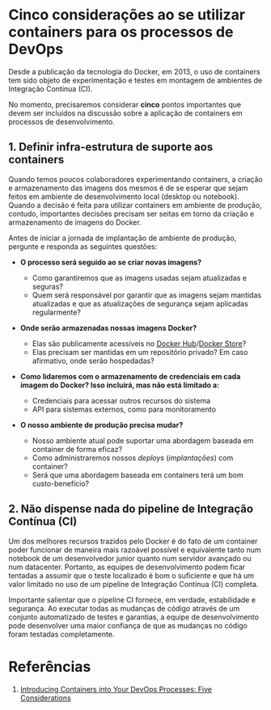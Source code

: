 
# Cinco considerações ao se utilizar containers para os processos de DevOps
Desde a publicação da tecnologia do Docker, em 2013, o uso de containers tem
sido objeto de experimentação e testes em montagem de ambientes de Integração
Contínua (CI).

No momento, precisaremos considerar **cinco** pontos importantes que devem
ser incluídos na discussão sobre a aplicação de containers em processos
de desenvolvimento.

## 1. Definir infra-estrutura de suporte aos containers
Quando temos poucos colaboradores experimentando containers, a criação e 
armazenamento das imagens dos mesmos é de se esperar que sejam feitos 
em ambiente de desenvolvimento local (desktop ou notebook). Quando
a decisão é feita para utilizar containers em ambiente de produção,
contudo, importantes decisões precisam ser seitas em torno da criação e
armazenamento de imagens do Docker.

Antes de iniciar a jornada de implantação de ambiente de produção,
pergunte e responda as seguintes questões:

- **O processo será seguido ao se criar novas imagens?**
    - Como garantiremos que as imagens usadas sejam atualizadas e seguras?
    - Quem será responsável por garantir que as imagens sejam mantidas atualizadas
      e que as atualizações de segurança sejam aplicadas regularmente?

- **Onde serão armazenadas nossas imagens Docker?**
    - Elas são publicamente acessíveis no [Docker Hub](https://hub.docker.com/)/[Docker Store](https://store.docker.com/)?
    - Elas precisam ser mantidas em um repositório privado? Em caso afirmativo, onde serão hospedadas?

- **Como lidaremos com o armazenamento de credenciais em cada imagem do Docker?
  Isso incluirá, mas não está limitado a:**
    - Credenciais para acessar outros recursos do sistema
    - API para sistemas externos, como para monitoramento

- **O nosso ambiente de produção precisa mudar?**
    - Nosso ambiente atual pode suportar uma abordagem baseada em container de forma eficaz?
    - Como administraremos nossos *deploys* (*implantações*) com container?
    - Será que uma abordagem baseada em containers terá um bom custo-benefício?

## 2. Não dispense nada do pipeline de Integração Contínua (CI)
Um dos melhores recursos trazidos pelo Docker é do fato de um container
poder funcionar de maneira mais razoável possível e equivalente
tanto num notebook de um desenvolvedor junior quanto num servidor avançado
ou num datacenter. Portanto, as equipes de desenvolvimento podem ficar
tentadas a assumir que o teste localizado é bom o suficiente e que há um
valor limitado no uso de um pipeline de Integração Contínua (CI) completa.

Importante salientar que o pipeline CI fornece, em verdade, estabilidade e
segurança. Ao executar todas as mudanças de código através de um conjunto
automatizado de testes e garantias, a equipe de desenvolvimento pode
desenvolver uma maior confiança de que as mudanças no código foram testadas
completamente.



# Referências
1. [Introducing Containers into Your DevOps Processes: Five Considerations](http://rancher.com/introducing-containers-devops-processes-five-considerations/)
